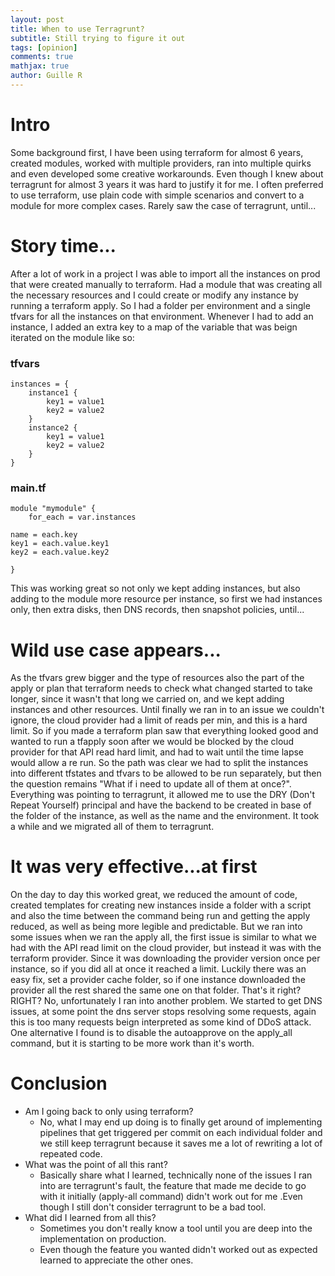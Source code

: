 ```yaml
---
layout: post
title: When to use Terragrunt?
subtitle: Still trying to figure it out
tags: [opinion]
comments: true
mathjax: true
author: Guille R
---
```


# Intro
Some background first, I have been using terraform for almost 6 years, created modules, worked with multiple providers, ran into multiple quirks and even developed some creative workarounds. Even though I knew about terragrunt for almost 3 years it was hard to justify it for me.
I often preferred to use terraform, use plain code with simple scenarios and convert to a module for more complex cases. Rarely saw the case of terragrunt, until...


# Story time...
After a lot of work in a project I was able to import all the instances on prod that were created manually to terraform. Had a module that was creating all the necessary resources and I could create or modify any instance by running a terraform apply. So I had a folder per environment and a single tfvars for all the instances on that environment. Whenever I had to add an instance, I added an extra key to a map of the variable that was beign iterated on the module like so:

### tfvars
```
instances = {
    instance1 {
        key1 = value1
        key2 = value2
    }
    instance2 {
        key1 = value1
        key2 = value2
    }
}
```
### main.tf
```
module "mymodule" {
    for_each = var.instances

name = each.key
key1 = each.value.key1
key2 = each.value.key2

}
```
This was working great so not only we kept adding instances, but also adding to the module more resource per instance, so first we had instances only, then extra disks, then DNS records, then snapshot policies, until... 

# Wild use case appears...
As the tfvars grew bigger and the type of resources also the part of the apply or plan that terraform needs to check what changed started to take longer, since it wasn't that long we carried on, and we kept adding instances and other resources. Until finally we ran in to an issue we couldn't ignore, the cloud provider had a limit of reads per min, and this is a hard limit. So if you made a terraform plan saw that everything looked good and wanted to run a tfapply soon after we would be blocked by the cloud provider for that API read hard limit, and had to wait until the time lapse would allow a re run.
So the path was clear we had to split the instances into different tfstates and tfvars to be allowed to be run separately, but then the question remains "What if i need to update all of them at once?". Everything was pointing to terragrunt, it allowed me to use the DRY (Don't Repeat Yourself) principal and have the backend to be created in base of the folder of the instance, as well as the name and the environment. It took a while and we migrated all of them to terragrunt.
# It was very effective...at first
On the day to day this worked great, we reduced the amount of code, created templates for creating new instances inside a folder with a script and also the time between the command being run and getting the apply reduced, as well as being more legible and predictable. But we ran into some issues when we ran the apply all, the first issue is similar to what we had with the API read limit on the cloud provider, but instead it was with the terraform provider. Since it was downloading the provider version once per instance, so if you did all at once it reached a limit. Luckily there was an easy fix, set a provider cache folder, so if one instance downloaded the provider all the rest shared the same one on that folder. 
That's it right? RIGHT? No, unfortunately I ran into another problem. We started to get DNS issues, at some point the dns server stops resolving some requests, again this is too many requests beign interpreted as some kind of DDoS attack. One alternative I found is to disable the autoapprove on the apply_all command, but it is starting to be more work than it's worth.
# Conclusion
- Am I going back to only using terraform?
    - No, what I may end up doing is to finally get around of implementing pipelines that get triggered per commit on each individual folder and we still keep terragrunt because it saves me a lot of rewriting a lot of repeated code.
- What was the point of all this rant?
    - Basically share what I learned, technically none of the issues I ran into are terragrunt's fault, the feature that made me decide to go with it initially (apply-all command) didn't work out for me .Even though I still don't consider terragrunt to be a bad tool.
- What did I learned from all this?
    - Sometimes you don't really know a tool until you are deep into the implementation on production.
    - Even though the feature you wanted didn't worked out as expected learned to appreciate the other ones.   